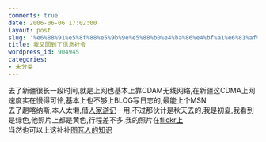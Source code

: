 ```yaml
---
comments: true
date: 2006-06-06 17:02:00
layout: post
slug: '%e6%88%91%e5%8f%88%e5%9b%9e%e5%88%b0%e4%ba%86%e4%bf%a1%e6%81%af%e7%a4%be%e4%bc%9a'
title: 我又回到了信息社会
wordpress_id: 904945
categories:
- 未分类
---
```


去了新疆很长一段时间,就是上网也基本上靠CDAM无线网络,在新疆这CDMA上网速度实在慢得可怜,基本上也不够上BLOG写日志的,最能上个MSN  
去了趟喀纳斯,本人太懒,借[人家游记](http://www.fblife.com/suv_travel/2006/04/166379716.htm)一用,不过那伙计是秋天去的,我是初夏,我看到是绿色,他照片上都是黄色,行程差不多,我的照片在[flickr上](http://www.flickr.com/photos/65429226@N00/show/)  
当然也可以上这补补[图瓦人的知识](http://www.kns.gov.cn/neirong/read.asp?intId=216)  

